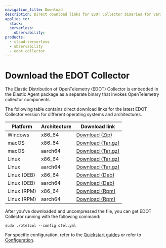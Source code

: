 ```yaml
---
navigation_title: Download
description: Direct download links for EDOT Collector binaries for various operating systems and architectures.
applies_to:
  stack:
  serverless:
    observability:
products:
  - cloud-serverless
  - observability
  - edot-collector
---
```


# Download the EDOT Collector

The Elastic Distribution of OpenTelemetry (EDOT) Collector is embedded in the Elastic Agent package as a separate binary that invokes OpenTelemetry collector components.

The following table contains direct download links for the latest EDOT Collector version for different operating systems and architectures.

| Platform      | Architecture | Download link |
|--------------|--------------|---------------|
| Windows      | x86_64       | [Download (Zip)](https://artifacts.elastic.co/downloads/beats/elastic-agent/elastic-agent-9.0.1-windows-x86_64.zip) |
| macOS        | x86_64       | [Download (Tar.gz)](https://artifacts.elastic.co/downloads/beats/elastic-agent/elastic-agent-9.0.1-darwin-x86_64.tar.gz) |
| macOS        | aarch64      | [Download (Tar.gz)](https://artifacts.elastic.co/downloads/beats/elastic-agent/elastic-agent-9.0.1-darwin-aarch64.tar.gz) |
| Linux        | x86_64       | [Download (Tar.gz)](https://artifacts.elastic.co/downloads/beats/elastic-agent/elastic-agent-9.0.1-linux-x86_64.tar.gz) |
| Linux        | aarch64      | [Download (Tar.gz)](https://artifacts.elastic.co/downloads/beats/elastic-agent/elastic-agent-9.0.1-linux-arm64.tar.gz) |
| Linux (DEB)  | x86_64       | [Download (Deb)](https://artifacts.elastic.co/downloads/beats/elastic-agent/elastic-agent-9.0.1-amd64.deb) |
| Linux (DEB)  | aarch64      | [Download (Deb)](https://artifacts.elastic.co/downloads/beats/elastic-agent/elastic-agent-9.0.1-arm64.deb) |
| Linux (RPM)  | x86_64       | [Download (Rpm)](https://artifacts.elastic.co/downloads/beats/elastic-agent/elastic-agent-9.0.1-x86_64.rpm) |
| Linux (RPM)  | aarch64      | [Download (Rpm)](https://artifacts.elastic.co/downloads/beats/elastic-agent/elastic-agent-9.0.1-aarch64.rpm) |

After you've downloaded and uncompressed the file, you can get EDOT Collector running with the following command:

```
sudo ./otelcol --config otel.yml
```

For specific configuration, refer to the [Quickstart guides](../quickstart) or refer to [Configuration](./config/index.md).